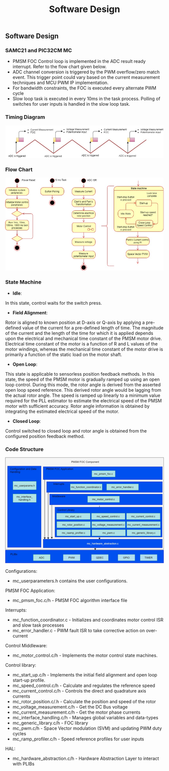 ﻿---
parent: Non Motor Control Plant Projects
grand_parent: PMSM FOC Component
title: Software Design
nav_order: 1
has_children: false
has_toc: false
---

## Software Design
### SAMC21 and PIC32CM MC
-   PMSM FOC Control loop is implemented in the ADC result ready interrupt. Refer to the flow chart given below. 
-   ADC channel conversion is triggered by the PWM overflow/zero match event. This trigger point could vary based on the current measurement techniques and MCU PWM IP implementation.
-   For bandwidth constraints, the FOC is executed every alternate PWM cycle
-   Slow loop task is executed in every 10ms in the task process. Polling of switches for user inputs is handled in the slow loop task. 

### Timing Diagram

![timing_diagram](images/timing_diagram_fixed_point.jpg)

### Flow Chart

![flow_chart](images/flow_chart_fixed_point.jpg)

### State Machine

-   **Idle**:

In this state, control waits for the switch press. 

-   **Field Alignment**:

Rotor is aligned to known position at D-axis or Q-axis by applying a pre-defined value of the current for a pre-defined length of time. The magnitude of the current and the length of the time for which it is applied depends upon the electrical and mechanical time constant of the PMSM motor drive. Electrical time constant of the motor is a function of R and L values of the motor windings, whereas the mechanical time constant of the motor drive is primarily a function of the static load on the motor shaft. 

-   **Open Loop**:

This state is applicable to sensorless position feedback methods. In this state, the speed of the PMSM motor is gradually ramped up using an open loop control. During this mode, the rotor angle is derived from the asserted open loop speed reference. This derived rotor angle would be lagging from the actual rotor angle. The speed is ramped up linearly to a minimum value required for the PLL estimator to estimate the electrical speed of the PMSM motor with sufficient accuracy. Rotor angle information is obtained by integrating the estimated electrical speed of the motor. 

-   **Closed Loop**:

Control switched to closed loop and rotor angle is obtained from the configured position feedback method. 


### Code Structure
![code_structure](images/code_structure_fixed_point.jpg)

Configurations: 
-   mc_userparameters.h contains the user configurations. 

PMSM FOC Application: 
-   mc_pmsm_foc.c/h - PMSM FOC algorithm interface file 

Interrupts: 
-   mc_function_coordinator.c - Initializes and coordinates motor control ISR and slow task processes
-   mc_error_handler.c - PWM fault ISR to take corrective action on over-current 

Control Middleware: 
-   mc_motor_control.c/h - Implements the motor control state machines.

Control library: 
-   mc_start_up.c/h - Implements the initial field alignment and open loop start-up profile.
-   mc_speed_control.c/h - Calculate and regulates the reference speed
-   mc_current_control.c/h - Controls the direct and quadrature axis currents
-   mc_rotor_position.c/.h - Calculate the position and speed of the rotor 
-   mc_voltage_measurement.c/h - Get the DC Bus voltage 
-   mc_current_measurement.c/h - Get the motor phase currents 
-   mc_interface_handling.c/h - Manages global variables and data-types
-   mc_generic_library.c/h - FOC library 
-   mc_pwm.c/h - Space Vector modulation (SVM) and updating PWM duty cycles 
-   mc_ramp_profiler.c/h - Speed reference profiles for user inputs 

HAL: 
-   mc_hardware_abstraction.c/h - Hardware Abstraction Layer to interact with PLIBs 


